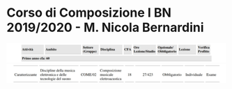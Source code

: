 Corso di Composizione I BN 2019/2020 - M. Nicola Bernardini
==========

<img src="https://github.com/SMERM/BN-Velitchkova/blob/master/Programma%20di%20studi/intestazione.jpeg" width= "1200">

<img src="https://github.com/SMERM/BN-Velitchkova/blob/master/Programma%20di%20studi/composizione_IBN.jpeg" width= "1000">
